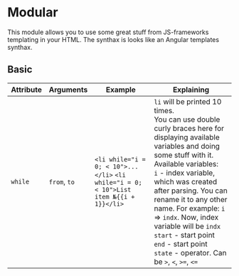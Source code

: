 # Modular

This module allows you to use some great stuff from JS-frameworks templating in your HTML. The synthax is looks like an Angular templates synthax.

## Basic

Attribute | Arguments | Example | Explaining
--------- | --------- | ------- | ----------
`while` | `from`, `to` | ```<li while="i = 0; < 10">...</li>``` ```<li while="i = 0; < 10">List item №{{i + 1}}</li>``` | `li` will be printed 10 times. <br> You can use double curly braces here for displaying available variables and doing some stuff with it. <br> Available variables: <br> `i` - index variable, which was created after parsing. You can rename it to any other name. For example: `i` => `indx`. Now, index variable will be `indx`<br> `start` - start point <Number><br> `end` - start point <Number><br> `state` - operator. Can be `>`, `<`, `>=`, `<=`